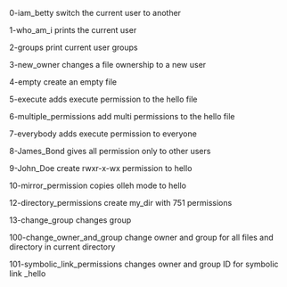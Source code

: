 0-iam_betty switch the current user to another

1-who_am_i prints the current user

2-groups print current user groups

3-new_owner changes a file ownership to a new user

4-empty create an empty file

5-execute adds execute permission to the hello file

6-multiple_permissions add multi permissions to the hello file

7-everybody adds execute permission to everyone

8-James_Bond gives all permission only to other users

9-John_Doe create rwxr-x-wx permission to hello

10-mirror_permission copies olleh mode to hello

12-directory_permissions create my_dir with 751 permissions

13-change_group changes group

100-change_owner_and_group change owner and group for all files and directory in current directory

101-symbolic_link_permissions changes owner and group ID for symbolic link _hello

